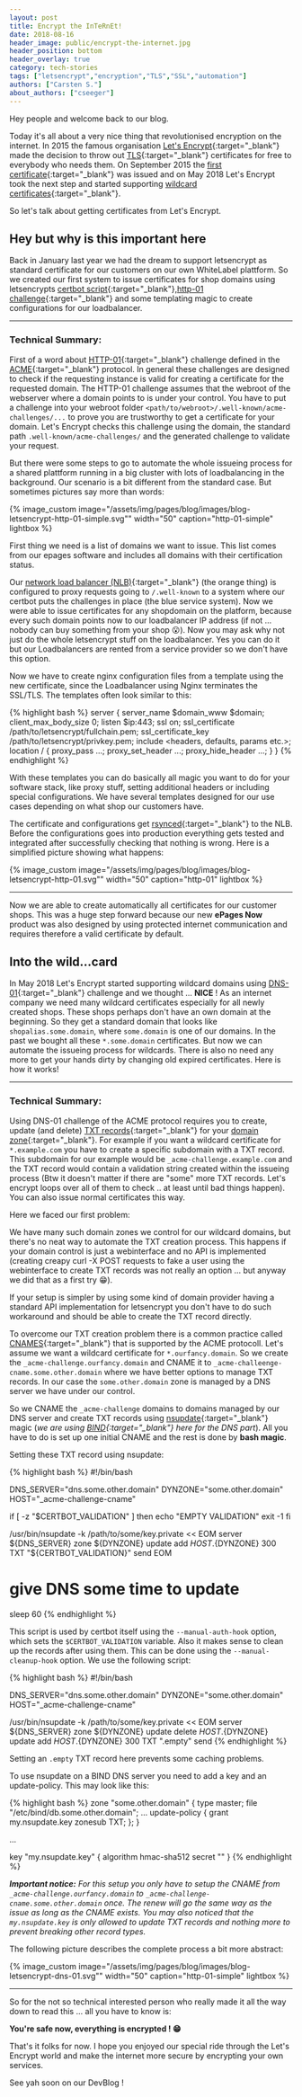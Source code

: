 ```yaml
---
layout: post
title: Encrypt the InTeRnEt!
date: 2018-08-16
header_image: public/encrypt-the-internet.jpg
header_position: bottom
header_overlay: true
category: tech-stories
tags: ["letsencrypt","encryption","TLS","SSL","automation"]
authors: ["Carsten S."]
about_authors: ["cseeger"]
---
```


Hey people and welcome back to our blog.

Today it's all about a very nice thing that revolutionised encryption on the internet. 
In 2015 the famous organisation [Let's Encrypt](https://letsencrypt.org/){:target="_blank"} made the decision to throw out [TLS](https://de.wikipedia.org/wiki/Transport_Layer_Security){:target="_blank"} certificates for free to everybody who needs them. On September 2015 the [first certificate](https://letsencrypt.org/2015/09/14/our-first-cert.html){:target="_blank"} was issued and on May 2018 Let's Encrypt took the next step and started supporting [wildcard certificates](https://community.letsencrypt.org/t/acme-v2-and-wildcard-certificate-support-is-live/55579){:target="_blank"}.

So let's talk about getting certificates from Let's Encrypt.

## Hey but why is this important here

Back in January last year we had the dream to support letsencrypt as standard certificate for our customers on our own WhiteLabel plattform. 
So we created our first system to issue certificates for shop domains using letsencrypts [certbot script](https://certbot.eff.org/){:target="_blank"},[http-01 challenge](http://letsencrypt.readthedocs.io/en/latest/challenges.html){:target="_blank"} and some templating magic to create configurations for our loadbalancer.

---

### Technical Summary:

First of a word about [HTTP-01](https://ietf-wg-acme.github.io/acme/draft-ietf-acme-acme.html#rfc.section.8.3){:target="_blank"} challenge defined in the [ACME](https://ietf-wg-acme.github.io/acme/draft-ietf-acme-acme.html){:target="_blank"} protocol. 
In general these challenges are designed to check if the requesting instance is valid for creating a certificate for the requested domain. The HTTP-01 challenge assumes that the webroot of the webserver where a domain points to is under your control. 
You have to put a challenge into your webroot folder `<path/to/webroot>/.well-known/acme-challenges/...` to prove you are trustworthy to get a certificate for your domain. Let's Encrypt checks this challenge using the domain, the standard path `.well-known/acme-challenges/` and the generated challenge to validate your request.

But there were some steps to go to automate the whole issueing process for a shared plattform running in a big cluster with lots of loadbalancing in the background. 
Our scenario is a bit different from the standard case. But sometimes pictures say more than words:

{% image_custom image="/assets/img/pages/blog/images/blog-letsencrypt-http-01-simple.svg"" width="50" caption="http-01-simple" lightbox %}

First thing we need is a list of domains we want to issue. 
This list comes from our epages software and includes all domains with their certification status.

Our [network load balancer (NLB)](https://www.nginx.com/){:target="_blank"} (the orange thing) is configured to proxy requests going to `/.well-known` to a system where our certbot puts the challenges in place (the blue service system). 
Now we were able to issue certificates for any shopdomain on the platform, because every such domain points now to our loadbalancer IP address (if not ... nobody can buy something from your shop 😮).
Now you may ask why not just do the whole letsencrypt stuff on the loadbalancer. 
Yes you can do it but our Loadbalancers are rented from a service provider so we don't have this option.

Now we have to create nginx configuration files from a template using the new certificate, since the Loadbalancer using Nginx terminates the SSL/TLS. 
The templates often look similar to this:

{% highlight bash %}
server {
        server_name $domain_www $domain;
        client_max_body_size 0;
        listen $ip:443;
        ssl on;
        ssl_certificate     /path/to/letsencrypt/fullchain.pem;
        ssl_certificate_key /path/to/letsencrypt/privkey.pem;
        include <headers, defaults, params etc.>;
        location / {
                proxy_pass ...;
                proxy_set_header ...;
                proxy_hide_header ...;
        }
}
{% endhighlight %}

With these templates you can do basically all magic you want to do for your software stack, like proxy stuff, setting additional headers or including special configurations. 
We have several templates designed for our use cases depending on what shop our customers have.

The certificate and configurations get [rsynced](https://en.wikipedia.org/wiki/Rsync){:target="_blank"} to the NLB. 
Before the configurations goes into production everything gets tested and integrated after successfully checking that nothing is wrong. 
Here is a simplified picture showing what happens:

{% image_custom image="/assets/img/pages/blog/images/blog-letsencrypt-http-01.svg"" width="50" caption="http-01" lightbox %}

---

Now we are able to create automatically all certificates for our customer shops. 
This was a huge step forward because our new **ePages Now** product was also designed by using protected internet communication and requires therefore a valid certificate by default.

## Into the wild...card

In May 2018 Let's Encrypt started supporting wildcard domains using [DNS-01](https://ietf-wg-acme.github.io/acme/draft-ietf-acme-acme.html#rfc.section.8.4){:target="_blank"} challenge and we thought ... **NICE** ! 
As an internet company we need many wildcard certificates especially for all newly created shops. 
These shops perhaps don't have an own domain at the beginning. 
So they get a standard domain that looks like `shopalias.some.domain`, where `some.domain` is one of our domains. 
In the past we bought all these `*.some.domain` certificates. 
But now we can automate the issueing process for wildcards. 
There is also no need any more to get your hands dirty by changing old expired certificates. 
Here is how it works!

---

### Technical Summary:

Using DNS-01 challenge of the ACME protocol requires you to create, update (and delete) [TXT records](https://en.wikipedia.org/wiki/TXT_record){:target="_blank"} for your [domain zone](https://en.wikipedia.org/wiki/Domain_Name_System){:target="_blank"}. 
For example if you want a wildcard certificate for `*.example.com` you have to create a specific subdomain with a TXT record. 
This subdomain for our example would be `_acme-challenge.example.com` and the TXT record would contain a validation string created within the issueing process 
(Btw it doesn't matter if there are "some" more TXT records. Let's encrypt loops over all of them to check .. at least until bad things happen). 
You can also issue normal certificates this way.

Here we faced our first problem: 

We have many such domain zones we control for our wildcard domains, but there's no neat way to automate the TXT creation process. 
This happens if your domain control is just a webinterface and no API is implemented (creating creapy curl -X POST requests to fake a user using the webinterface to create TXT records was not really an option ... but anyway we did that as a first try  😁).

If your setup is simpler by using some kind of domain provider having a standard API implementation for letsencrypt you don't have to do such workaround and should be able to create the TXT record directly.

To overcome our TXT creation problem there is a common practice called [CNAMES](https://en.wikipedia.org/wiki/CNAME_record){:target="_blank"} that is supported by the ACME protocoll. 
Let's assume we want a wildcard certificate for `*.ourfancy.domain`. 
So we create the `_acme-challenge.ourfancy.domain` and CNAME it to `_acme-challeenge-cname.some.other.domain` where we have better options to manage TXT records. 
In our case the `some.other.domain` zone is managed by a DNS server we have under our control.

So we CNAME the `_acme-challenge` domains to domains managed by our DNS server and create TXT records using [nsupdate](https://en.wikipedia.org/wiki/Nsupdate){:target="_blank"} magic (*we are using [BIND](https://wikipedia.org/wiki/BIND){:target="_blank"} here for the DNS part*). 
All you have to do is set up one initial CNAME and the rest is done by **bash magic**.

Setting these TXT record using nsupdate:

{% highlight bash %}
#!/bin/bash

DNS_SERVER="dns.some.other.domain"
DYNZONE="some.other.domain"
HOST="_acme-challenge-cname"

if [ -z "$CERTBOT_VALIDATION" ]
then
echo "EMPTY VALIDATION"
exit -1
fi

/usr/bin/nsupdate -k /path/to/some/key.private << EOM
server ${DNS_SERVER}
zone ${DYNZONE}
update add ${HOST}.${DYNZONE} 300 TXT "${CERTBOT_VALIDATION}"
send
EOM
# give DNS some time to update
sleep 60
{% endhighlight %}

This script is used by certbot itself using the `--manual-auth-hook` option, which sets the `$CERTBOT_VALIDATION` variable. 
Also it makes sense to clean up the records after using them. 
This can be done using the `--manual-cleanup-hook` option. 
We use the following script:

{% highlight bash %}
#!/bin/bash

DNS_SERVER="dns.some.other.domain"
DYNZONE="some.other.domain"
HOST="_acme-challenge-cname"

/usr/bin/nsupdate -k /path/to/some/key.private << EOM
server ${DNS_SERVER}
zone ${DYNZONE}
update delete ${HOST}.${DYNZONE}
update add ${HOST}.${DYNZONE} 300 TXT ".empty"
send
{% endhighlight %}

Setting an `.empty` TXT record here prevents some caching problems.

To use nsupdate on a BIND DNS server you need to add a key and an update-policy. 
This may look like this:

{% highlight bash %}
zone "some.other.domain" {
        type master;
        file "/etc/bind/db.some.other.domain";
        ...
        update-policy { grant my.nsupdate.key zonesub TXT; };
}

...

key "my.nsupdate.key" {
        algorithm hmac-sha512
        secret "<some weird characters come up here>"
}
{% endhighlight %}

_**Important notice:** 
For this setup you only have to setup the CNAME from `_acme-challenge.ourfancy.domain` to `_acme-challenge-cname.some.other.domain` once. 
The renew will go the same way as the issue as long as the CNAME exists. 
You may also noticed that the `my.nsupdate.key` is only allowed to update TXT records and nothing more to prevent breaking other record types._

The following picture describes the complete process a bit more abstract:

{% image_custom image="/assets/img/pages/blog/images/blog-letsencrypt-dns-01.svg"" width="50" caption="http-01-simple" lightbox %}

---

So for the not so technical interested person who really made it all the way down to read this ... all you have to know is:

**You're safe now, everything is encrypted ! 😁**

That's it folks for now. 
I hope you enjoyed our special ride through the Let's Encrypt world and make the internet more secure by encrypting your own services.

See yah soon on our DevBlog !
